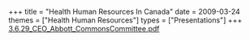 +++
title = "Health Human Resources In Canada"
date = 2009-03-24
themes = ["Health Human Resources"]
types = ["Presentations"]
+++
[3.6.29_CEO_Abbott_CommonsCommittee.pdf](/files/3.6.29_CEO_Abbott_CommonsCommittee.pdf)

